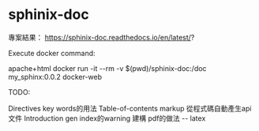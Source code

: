 # sphinix-doc  

專案結果： https://sphinix-doc.readthedocs.io/en/latest/?

Execute docker command:

apache+html
docker run  -it --rm -v $(pwd)/sphinix-doc:/doc my_sphinx:0.0.2 docker-web

TODO:

Directives key words的用法
    Table-of-contents markup
從程式碼自動產生api文件
Introduction
gen index的warning
建構 pdf的做法 -- latex 


